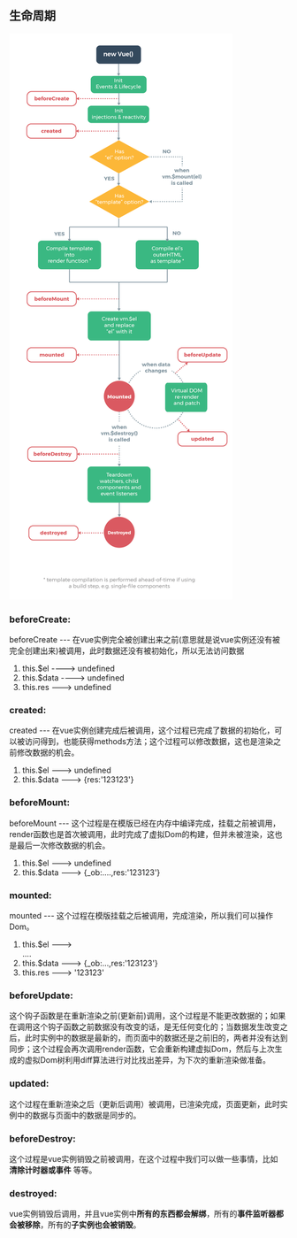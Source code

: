 ## 生命周期

![vue生命周期图解](../../img/lifecycle.png)



### beforeCreate:

beforeCreate --- 在vue实例完全被创建出来之前(意思就是说vue实例还没有被完全创建出来)被调用，此时数据还没有被初始化，所以无法访问数据

 1. this.$el ----> undefined
 2. this.$data ----> undefined
 3. this.res ---> undefined

### created:
created --- 在vue实例创建完成后被调用，这个过程已完成了数据的初始化，可以被访问得到，也能获得methods方法；这个过程可以修改数据，这也是渲染之前修改数据的机会。

1. this.$el ---> undefined
2. this.$data ---> {res:'123123'}

### beforeMount:
beforeMount --- 这个过程是在模版已经在内存中编译完成，挂载之前被调用，render函数也是首次被调用，此时完成了虚拟Dom的构建，但并未被渲染，这也是最后一次修改数据的机会。

1. this.$el ---> undefined
2. this.$data ---> {_ob:....,res:'123123'}

### mounted:
mounted --- 这个过程在模版挂载之后被调用，完成渲染，所以我们可以操作Dom。

1. this.$el ---> <div id="app">....</div>
2. this.$data ---> {_ob:...,res:'123123'}
3. this.res ---> '123123'

### beforeUpdate:
这个钩子函数是在重新渲染之前(更新前)调用，这个过程是不能更改数据的；如果在调用这个钩子函数之前数据没有改变的话，是无任何变化的；当数据发生改变之后，此时实例中的数据是最新的，而页面中的数据还是之前旧的，两者并没有达到同步；这个过程会再次调用render函数，它会重新构建虚拟Dom，然后与上次生成的虚拟Dom树利用diff算法进行对比找出差异，为下次的重新渲染做准备。

### updated:
这个过程在重新渲染之后（更新后调用）被调用，已渲染完成，页面更新，此时实例中的数据与页面中的数据是同步的。

### beforeDestroy:
这个过程是vue实例销毁之前被调用，在这个过程中我们可以做一些事情，比如 **清除计时器或事件** 等等。

### destroyed:
vue实例销毁后调用，并且vue实例中**所有的东西都会解绑**，所有的**事件监听器都会被移除**，所有的**子实例也会被销毁**。
